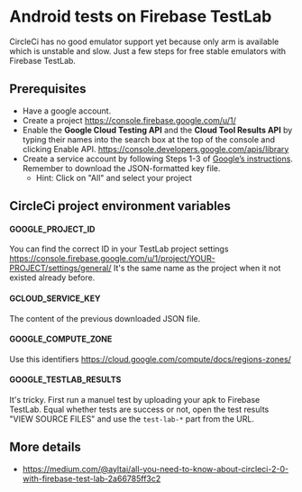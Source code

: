 # Android tests on Firebase TestLab

CircleCi has no good emulator support yet because only arm is available which is unstable and slow.
Just a few steps for free stable emulators with Firebase TestLab.

## Prerequisites

* Have a google account.
* Create a project https://console.firebase.google.com/u/1/
* Enable the **Google Cloud Testing API** and the **Cloud Tool Results API** by typing their names into the search box at the top of the console and clicking Enable API. https://console.developers.google.com/apis/library
* Create a service account by following Steps 1-3 of [Google’s instructions](https://cloud.google.com/sdk/docs/authorizing#authorizing_with_a_service_account). Remember to download the JSON-formatted key file.
  * Hint: Click on "All" and select your project

## CircleCi project environment variables

#### GOOGLE_PROJECT_ID

You can find the correct ID in your TestLab project settings https://console.firebase.google.com/u/1/project/YOUR-PROJECT/settings/general/
It's the same name as the project when it not existed already before.

#### GCLOUD_SERVICE_KEY

The content of the previous downloaded JSON file.

#### GOOGLE_COMPUTE_ZONE

Use this identifiers https://cloud.google.com/compute/docs/regions-zones/

#### GOOGLE_TESTLAB_RESULTS

It's tricky. First run a manuel test by uploading your apk to Firebase TestLab.
Equal whether tests are success or not, open the test results "VIEW SOURCE FILES" and use the `test-lab-*` part from the URL.

## More details

* https://medium.com/@ayltai/all-you-need-to-know-about-circleci-2-0-with-firebase-test-lab-2a66785ff3c2